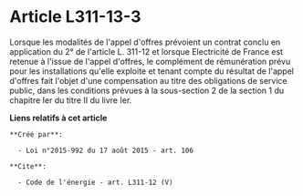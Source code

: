 # Article L311-13-3

Lorsque les modalités de l'appel d'offres prévoient un contrat conclu en application du 2° de l'article L. 311-12 et lorsque
Electricité de France est retenue à l'issue de l'appel d'offres, le complément de rémunération prévu pour les installations
qu'elle exploite et tenant compte du résultat de l'appel d'offres fait l'objet d'une compensation au titre des obligations de
service public, dans les conditions prévues à la sous-section 2 de la section 1 du chapitre Ier du titre II du livre Ier.

**Liens relatifs à cet article**

	**Créé par**:

	  - Loi n°2015-992 du 17 août 2015 - art. 106

	**Cite**:

	  - Code de l'énergie - art. L311-12 (V)

